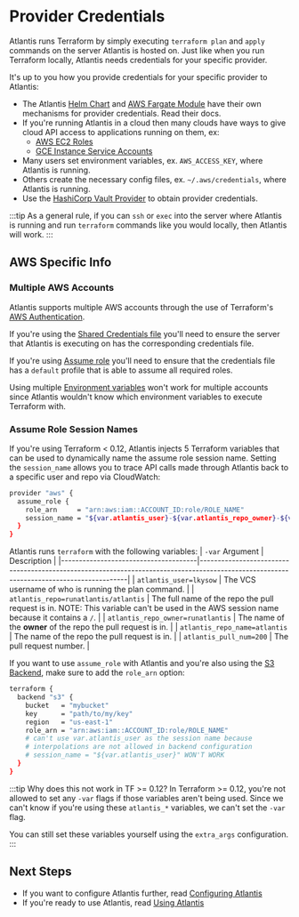 # Provider Credentials
Atlantis runs Terraform by simply executing `terraform plan` and `apply` commands
on the server Atlantis is hosted on.
Just like when you run Terraform locally, Atlantis needs credentials for your
specific provider.

It's up to you how you provide credentials for your specific provider to Atlantis:
* The Atlantis [Helm Chart](deployment.html#kubernetes-helm-chart) and 
    [AWS Fargate Module](deployment.html#aws-fargate) have their own mechanisms for provider
    credentials. Read their docs.
* If you're running Atlantis in a cloud then many clouds have ways to give cloud API access
  to applications running on them, ex:
    * [AWS EC2 Roles](https://www.terraform.io/docs/providers/aws/#ec2-role)
    * [GCE Instance Service Accounts](https://www.terraform.io/docs/providers/google/provider_reference.html#configuration-reference)
* Many users set environment variables, ex. `AWS_ACCESS_KEY`, where Atlantis is running.
* Others create the necessary config files, ex. `~/.aws/credentials`, where Atlantis is running.
* Use the [HashiCorp Vault Provider](https://www.terraform.io/docs/providers/vault/index.html#using-vault-credentials-in-terraform-configuration)
  to obtain provider credentials.

:::tip
As a general rule, if you can `ssh` or `exec` into the server where Atlantis is
running and run `terraform` commands like you would locally, then Atlantis will work.
:::


## AWS Specific Info

### Multiple AWS Accounts
Atlantis supports multiple AWS accounts through the use of Terraform's
[AWS Authentication](https://www.terraform.io/docs/providers/aws/#authentication).

If you're using the [Shared Credentials file](https://www.terraform.io/docs/providers/aws/#shared-credentials-file)
you'll need to ensure the server that Atlantis is executing on has the corresponding credentials file.

If you're using [Assume role](https://www.terraform.io/docs/providers/aws/#assume-role)
you'll need to ensure that the credentials file has a `default` profile that is able
to assume all required roles.

Using multiple [Environment variables](https://www.terraform.io/docs/providers/aws/#environment-variables)
won't work for multiple accounts since Atlantis wouldn't know which environment variables to execute
Terraform with.

### Assume Role Session Names
If you're using Terraform < 0.12, Atlantis injects 5 Terraform variables that can be used to dynamically name the assume role session name.
Setting the `session_name` allows you to trace API calls made through Atlantis back to a specific
user and repo via CloudWatch:

```bash
provider "aws" {
  assume_role {
    role_arn     = "arn:aws:iam::ACCOUNT_ID:role/ROLE_NAME"
    session_name = "${var.atlantis_user}-${var.atlantis_repo_owner}-${var.atlantis_repo_name}-${var.atlantis_pull_num}"
  }
}
```

Atlantis runs `terraform` with the following variables:
| `-var` Argument                      | Description                                                                                                                            |
|--------------------------------------|----------------------------------------------------------------------------------------------------------------------------------------|
| `atlantis_user=lkysow`               | The VCS username of who is running the plan command.                                                                                   |
| `atlantis_repo=runatlantis/atlantis` | The full name of the repo the pull request is in. NOTE: This variable can't be used in the AWS session name because it contains a `/`. |
| `atlantis_repo_owner=runatlantis`    | The name of the **owner** of the repo the pull request is in.                                                                          |
| `atlantis_repo_name=atlantis`        | The name of the repo the pull request is in.                                                                                           |
| `atlantis_pull_num=200`              | The pull request number.                                                                                                               |

If you want to use `assume_role` with Atlantis and you're also using the [S3 Backend](https://www.terraform.io/docs/backends/types/s3.html),
make sure to add the `role_arn` option:

```bash
terraform {
  backend "s3" {
    bucket   = "mybucket"
    key      = "path/to/my/key"
    region   = "us-east-1"
    role_arn = "arn:aws:iam::ACCOUNT_ID:role/ROLE_NAME"
    # can't use var.atlantis_user as the session name because
    # interpolations are not allowed in backend configuration
    # session_name = "${var.atlantis_user}" WON'T WORK
  }
}
```

:::tip Why does this not work in TF >= 0.12?
In Terraform >= 0.12, you're not allowed to set any `-var` flags if those variables
aren't being used. Since we can't know if you're using these `atlantis_*` variables,
we can't set the `-var` flag.

You can still set these variables yourself using the `extra_args` configuration.
:::

## Next Steps
* If you want to configure Atlantis further, read [Configuring Atlantis](configuring-atlantis.html)
* If you're ready to use Atlantis, read [Using Atlantis](using-atlantis.html)
